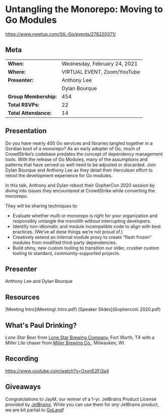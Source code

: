 # Untangling the Monorepo: Moving to Go Modules
https://www.meetup.com/StL-Go/events/276220371/

## Meta 
| | |
| --- | --- |
| **When:** | Wednesday, February 24, 2021 |
| **Where:** | VIRTUAL EVENT, Zoom/YouTube |
| **Presenter:** | Anthony Lee |
| | Dylan Bourque |
| **Group Membership:** | 454 |
| **Total RSVPs:** | 22 |
| **Total Attendance:** | 14 |

## Presentation
Do you have nearly 400 Go services and libraries tangled together in a Gordian knot of a monorepo? As an early adopter of Go, much of CrowdStrike’s codebase predates the concept of dependency management tools. With the release of Go Modules, many of the assumptions and patterns that have served us well need to be adjusted or discarded. Join Dylan Bourque and Anthony Lee as they detail their Herculean effort to retool the development experience for Go modules.

In this talk, Anthony and Dylan reboot their GopherCon 2020 session by diving into issues they encountered at CrowdStrike while converting the monorepo.

They will be sharing techniques to:
* Evaluate whether multi or monorepo is right for your organization and responsibly untangle the monolith without interrupting developers.
* Identify non-idiomatic and module incompatible code to align with best practices. (We’ve all done things we’re not proud of.)
* Creatively extend an internal module proxy to create “flash frozen” modules from modified third-party dependencies.
* Build shiny, new custom tooling to transition our older, crustier custom tooling to standard, community-supported projects.

## Presenter
Anthony Lee and Dylan Bourque

## Resources
[Meeting Intro](Meeting\ Intro.pdf)
[Speaker Slides](Gophercon\ 2020.pdf)

## What's Paul Drinking?
*Lone Star Beer* from [Lone Star Brewing Company](https://www.lonestarbeer.com/), Fort Worth, TX with a *Miller Lite* chaser from [Miller Brewing Co.](https://www.millerlite.com/), Milwaukee, WI.

## Recording
https://www.youtube.com/watch?v=OxxnE2Fi3a4

## Giveaways
Congratulations to JayM, our winner of a 1-yr. JetBrains Product License provided by [JetBrains](https://www.jetbrains.com/). While you can use them for _any_ JetBrains product, we are bit partial to [GoLand](https://www.jetbrains.com/go/)!
